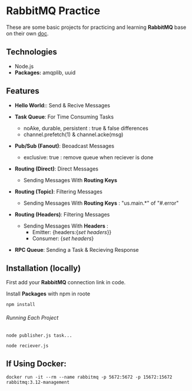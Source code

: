 # RabbitMQ Practice

These are some basic projects for practicing and learning **RabbitMQ** base on their own [doc](https://www.rabbitmq.com/getstarted.html). 



## Technologies

- Node.js
- **Packages:** amqplib, uuid


## Features

- **Hello World:**: Send & Recive Messages

- **Task Queue**: For Time Consuming Tasks
    - noAke, durable, persistent : true & false differences
    - channel.prefetch(1) & channel.acke(msg)

- **Pub/Sub (Fanout)**: Beoadcast Messages
    - exclusive: true : remove queue when reciever is done

- **Routing (Direct)**: Direct Messages
    - Sending Messages With **Routing Keys**

- **Routing (Topic)**: Filtering Messages
    - Sending Messages With **Routing Keys** : "us.main.*" of "#.error"

- **Routing (Headers)**: Filtering Messages
    - Sending Messages With **Headers** : 
        - Emitter: {headers:{*set headers*}}
        - Consumer: {*set headers*}

- **RPC Queue**: Sending a Task & Recieving Response 

## Installation (locally)

First add your **RabbitMQ** connection link in code.

Install **Packages** with npm in roote

```shell
npm install

```
###### Running Each Project

```shell
node publisher.js task...

node reciever.js
```
## If Using Docker:
```shell
docker run -it --rm --name rabbitmq -p 5672:5672 -p 15672:15672 rabbitmq:3.12-management
```

<!-- ## Installation (Production)

[Deployment Guid](https://dev.to/kunalukey/how-to-setup-and-deploy-a-mern-stack-project-for-free-5acl)

## Screenshots

![Cover](./cover.png) -->